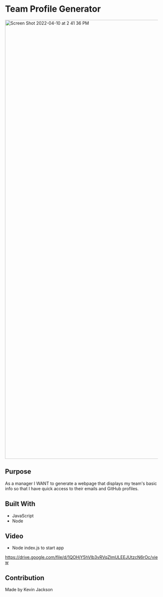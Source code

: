 # Team Profile Generator

<img width="1440" alt="Screen Shot 2022-04-10 at 2 41 36 PM" src="https://user-images.githubusercontent.com/92461865/162634688-508165ee-fcc5-46c5-a8de-70e3fffd07ae.png">


## Purpose
As a manager I WANT to generate a webpage that displays my team's basic info
so that I have quick access to their emails and GitHub profiles.

## Built With
* JavaScript
* Node

## Video

* Node index.js to start app

https://drive.google.com/file/d/1QOHjY5hVlb3vRVqZlmULEEJUtzcN6rOc/view


## Contribution
Made by Kevin Jackson
